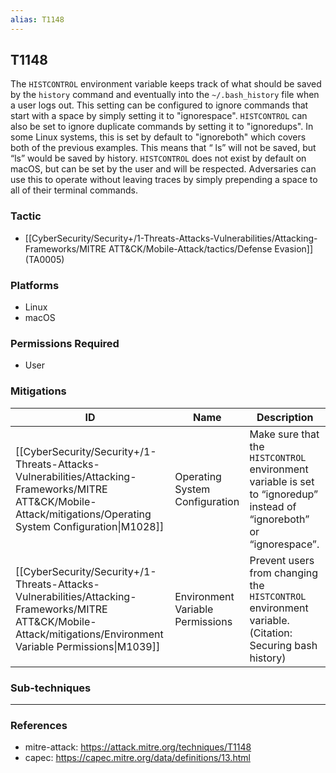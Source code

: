 ```yaml
---
alias: T1148
---
```


## T1148

The <code>HISTCONTROL</code> environment variable keeps track of what should be saved by the <code>history</code> command and eventually into the <code>~/.bash_history</code> file when a user logs out. This setting can be configured to ignore commands that start with a space by simply setting it to "ignorespace". <code>HISTCONTROL</code> can also be set to ignore duplicate commands by setting it to "ignoredups". In some Linux systems, this is set by default to "ignoreboth" which covers both of the previous examples. This means that “ ls” will not be saved, but “ls” would be saved by history. <code>HISTCONTROL</code> does not exist by default on macOS, but can be set by the user and will be respected. Adversaries can use this to operate without leaving traces by simply prepending a space to all of their terminal commands.


### Tactic
- [[CyberSecurity/Security+/1-Threats-Attacks-Vulnerabilities/Attacking-Frameworks/MITRE ATT&CK/Mobile-Attack/tactics/Defense Evasion]] (TA0005)

### Platforms
- Linux
- macOS

### Permissions Required
- User

### Mitigations

| ID | Name | Description |
| --- | --- | --- |
| [[CyberSecurity/Security+/1-Threats-Attacks-Vulnerabilities/Attacking-Frameworks/MITRE ATT&CK/Mobile-Attack/mitigations/Operating System Configuration\|M1028]] | Operating System Configuration | Make sure that the <code>HISTCONTROL</code> environment variable is set to “ignoredup” instead of “ignoreboth” or “ignorespace”. |
| [[CyberSecurity/Security+/1-Threats-Attacks-Vulnerabilities/Attacking-Frameworks/MITRE ATT&CK/Mobile-Attack/mitigations/Environment Variable Permissions\|M1039]] | Environment Variable Permissions | Prevent users from changing the <code>HISTCONTROL</code> environment variable. (Citation: Securing bash history) |

### Sub-techniques


---
### References

- mitre-attack: https://attack.mitre.org/techniques/T1148
- capec: https://capec.mitre.org/data/definitions/13.html
